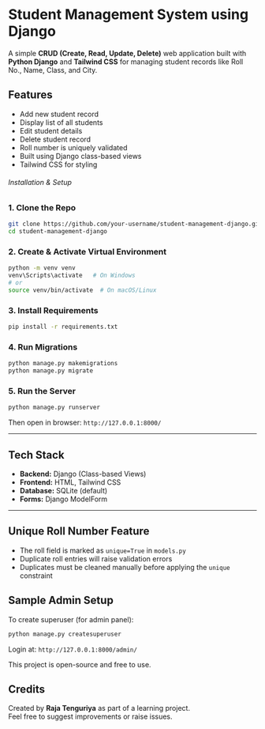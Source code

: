 #  Student Management System using Django

A simple **CRUD (Create, Read, Update, Delete)** web application built with **Python Django** and **Tailwind CSS** for managing student records like Roll No., Name, Class, and City.

## Features

- Add new student record  
- Display list of all students  
- Edit student details  
- Delete student record  
- Roll number is uniquely validated  
- Built using Django class-based views  
- Tailwind CSS for styling  

###### Installation & Setup

### 1. Clone the Repo

```bash
git clone https://github.com/your-username/student-management-django.git
cd student-management-django
```

### 2. Create & Activate Virtual Environment

```bash
python -m venv venv
venv\Scripts\activate   # On Windows
# or
source venv/bin/activate  # On macOS/Linux
```

### 3. Install Requirements

```bash
pip install -r requirements.txt
```

### 4. Run Migrations

```bash
python manage.py makemigrations
python manage.py migrate
```

### 5. Run the Server

```bash
python manage.py runserver
```

Then open in browser: `http://127.0.0.1:8000/`

---

## Tech Stack

- **Backend:** Django (Class-based Views)
- **Frontend:** HTML, Tailwind CSS
- **Database:** SQLite (default)
- **Forms:** Django ModelForm

---

## Unique Roll Number Feature

- The roll field is marked as `unique=True` in `models.py`
- Duplicate roll entries will raise validation errors
- Duplicates must be cleaned manually before applying the `unique` constraint

## Sample Admin Setup

To create superuser (for admin panel):

```bash
python manage.py createsuperuser
```

Login at: `http://127.0.0.1:8000/admin/`


This project is open-source and free to use.

## Credits

Created by **Raja Tenguriya** as part of a learning project.  
Feel free to suggest improvements or raise issues.
